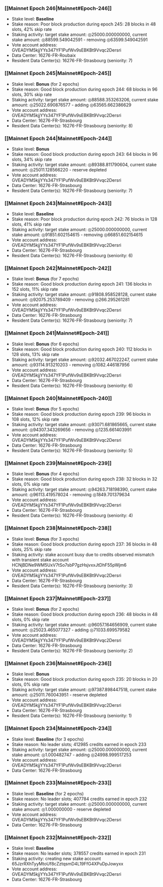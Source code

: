 ### [[Mainnet Epoch 246|Mainnet#Epoch-246]]
* Stake level: **Baseline**
* Stake reason: Poor block production during epoch 245: 28 blocks in 48 slots, 42% skip rate
* Staking activity: target stake amount: ◎25000.000000000, current stake amount: ◎88599.549042591 - removing ◎63599.549042591
* Vote account address: GVEADYM5kjjYYs347YF1PufWv9sEBKBt9Vvqc2Dersri
* Data Center: 16276-FR-Roubaix
* Resident Data Center(s): 16276-FR-Strasbourg (seniority: 7)
### [[Mainnet Epoch 245|Mainnet#Epoch-245]]
* Stake level: **Bonus** (for 2 epochs)
* Stake reason: Good block production during epoch 244: 68 blocks in 96 slots, 30% skip rate
* Staking activity: target stake amount: ◎88588.353263206, current stake amount: ◎25022.690876577 - adding ◎63565.662386629
* Vote account address: GVEADYM5kjjYYs347YF1PufWv9sEBKBt9Vvqc2Dersri
* Data Center: 16276-FR-Strasbourg
* Resident Data Center(s): 16276-FR-Strasbourg (seniority: 8)
### [[Mainnet Epoch 244|Mainnet#Epoch-244]]
* Stake level: **Bonus**
* Stake reason: Good block production during epoch 243: 64 blocks in 96 slots, 34% skip rate
* Staking activity: target stake amount: ◎89388.811790604, current stake amount: ◎25011.128566220 - reserve depleted
* Vote account address: GVEADYM5kjjYYs347YF1PufWv9sEBKBt9Vvqc2Dersri
* Data Center: 16276-FR-Strasbourg
* Resident Data Center(s): 16276-FR-Strasbourg (seniority: 7)
### [[Mainnet Epoch 243|Mainnet#Epoch-243]]
* Stake level: **Baseline**
* Stake reason: Poor block production during epoch 242: 76 blocks in 128 slots, 41% skip rate
* Staking activity: target stake amount: ◎25000.000000000, current stake amount: ◎91851.602154615 - removing ◎66851.602154615
* Vote account address: GVEADYM5kjjYYs347YF1PufWv9sEBKBt9Vvqc2Dersri
* Data Center: 16276-FR-Strasbourg
* Resident Data Center(s): 16276-FR-Strasbourg (seniority: 6)
### [[Mainnet Epoch 242|Mainnet#Epoch-242]]
* Stake level: **Bonus** (for 7 epochs)
* Stake reason: Good block production during epoch 241: 136 blocks in 152 slots, 11% skip rate
* Staking activity: target stake amount: ◎91808.958528128, current stake amount: ◎92075.253789409 - removing ◎266.295261281
* Vote account address: GVEADYM5kjjYYs347YF1PufWv9sEBKBt9Vvqc2Dersri
* Data Center: 16276-FR-Strasbourg
* Resident Data Center(s): 16276-FR-Strasbourg (seniority: 7)
### [[Mainnet Epoch 241|Mainnet#Epoch-241]]
* Stake level: **Bonus** (for 6 epochs)
* Stake reason: Good block production during epoch 240: 112 blocks in 128 slots, 13% skip rate
* Staking activity: target stake amount: ◎92032.467022247, current stake amount: ◎93114.913210203 - removing ◎1082.446187956
* Vote account address: GVEADYM5kjjYYs347YF1PufWv9sEBKBt9Vvqc2Dersri
* Data Center: 16276-FR-Strasbourg
* Resident Data Center(s): 16276-FR-Strasbourg (seniority: 6)
### [[Mainnet Epoch 240|Mainnet#Epoch-240]]
* Stake level: **Bonus** (for 5 epochs)
* Stake reason: Good block production during epoch 239: 96 blocks in 108 slots, 12% skip rate
* Staking activity: target stake amount: ◎93071.681865665, current stake amount: ◎94307.343269656 - removing ◎1235.661403991
* Vote account address: GVEADYM5kjjYYs347YF1PufWv9sEBKBt9Vvqc2Dersri
* Data Center: 16276-FR-Strasbourg
* Resident Data Center(s): 16276-FR-Strasbourg (seniority: 5)
### [[Mainnet Epoch 239|Mainnet#Epoch-239]]
* Stake level: **Bonus** (for 4 epochs)
* Stake reason: Good block production during epoch 238: 32 blocks in 32 slots, 0% skip rate
* Staking activity: target stake amount: ◎94263.718198390, current stake amount: ◎96113.419578024 - removing ◎1849.701379634
* Vote account address: GVEADYM5kjjYYs347YF1PufWv9sEBKBt9Vvqc2Dersri
* Data Center: 16276-FR-Strasbourg
* Resident Data Center(s): 16276-FR-Strasbourg (seniority: 4)
### [[Mainnet Epoch 238|Mainnet#Epoch-238]]
* Stake level: **Bonus** (for 3 epochs)
* Stake reason: Good block production during epoch 237: 36 blocks in 48 slots, 25% skip rate
* Staking activity: stake account busy due to credits observed mismatch with transient stake account HCNjBDNe9WM5UxV7tSo7sbP7gzHsjvxxJtDhF55pWjm6
* Vote account address: GVEADYM5kjjYYs347YF1PufWv9sEBKBt9Vvqc2Dersri
* Data Center: 16276-FR-Strasbourg
* Resident Data Center(s): 16276-FR-Strasbourg (seniority: 3)
### [[Mainnet Epoch 237|Mainnet#Epoch-237]]
* Stake level: **Bonus** (for 2 epochs)
* Stake reason: Good block production during epoch 236: 48 blocks in 48 slots, 0% skip rate
* Staking activity: target stake amount: ◎96057.164656909, current stake amount: ◎25023.465077327 - adding ◎71033.699579582
* Vote account address: GVEADYM5kjjYYs347YF1PufWv9sEBKBt9Vvqc2Dersri
* Data Center: 16276-FR-Strasbourg
* Resident Data Center(s): 16276-FR-Strasbourg (seniority: 2)
### [[Mainnet Epoch 236|Mainnet#Epoch-236]]
* Stake level: **Bonus**
* Stake reason: Good block production during epoch 235: 20 blocks in 20 slots, 0% skip rate
* Staking activity: target stake amount: ◎97387.898447518, current stake amount: ◎25011.760043951 - reserve depleted
* Vote account address: GVEADYM5kjjYYs347YF1PufWv9sEBKBt9Vvqc2Dersri
* Data Center: 16276-FR-Strasbourg
* Resident Data Center(s): 16276-FR-Strasbourg (seniority: 1)
### [[Mainnet Epoch 234|Mainnet#Epoch-234]]
* Stake level: **Baseline** (for 3 epochs)
* Stake reason: No leader slots; 412985 credits earned in epoch 233
* Staking activity: target stake amount: ◎25000.000000000, current stake amount: ◎1.000482747 - adding ◎24998.999517253
* Vote account address: GVEADYM5kjjYYs347YF1PufWv9sEBKBt9Vvqc2Dersri
* Data Center: 16276-FR-Strasbourg
### [[Mainnet Epoch 233|Mainnet#Epoch-233]]
* Stake level: **Baseline** (for 2 epochs)
* Stake reason: No leader slots; 407784 credits earned in epoch 232
* Staking activity: target stake amount: ◎25000.000000000, current stake amount: ◎1.000000000 - reserve depleted
* Vote account address: GVEADYM5kjjYYs347YF1PufWv9sEBKBt9Vvqc2Dersri
* Data Center: 16276-FR-Strasbourg
### [[Mainnet Epoch 232|Mainnet#Epoch-232]]
* Stake level: **Baseline**
* Stake reason: No leader slots; 378557 credits earned in epoch 231
* Staking activity: creating new stake account 65JzrRXhTyyMtoUf8cZztqsmD4L19FfG4XPuDpJowyxx
* Vote account address: GVEADYM5kjjYYs347YF1PufWv9sEBKBt9Vvqc2Dersri
* Data Center: 16276-FR-Strasbourg